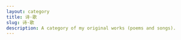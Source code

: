 ```yaml
---
layout: category
title: 诗·歌
slug: 诗·歌
description: A category of my original works (poems and songs).
---
```


